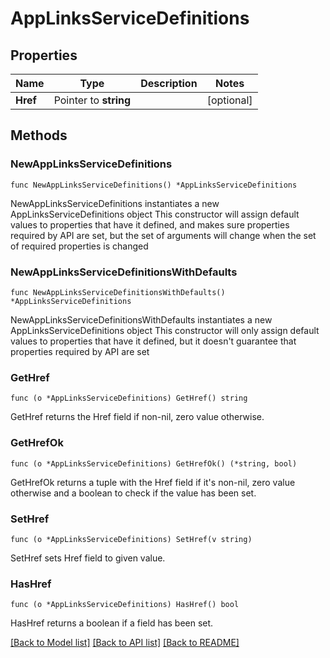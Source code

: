 # AppLinksServiceDefinitions

## Properties

Name | Type | Description | Notes
------------ | ------------- | ------------- | -------------
**Href** | Pointer to **string** |  | [optional] 

## Methods

### NewAppLinksServiceDefinitions

`func NewAppLinksServiceDefinitions() *AppLinksServiceDefinitions`

NewAppLinksServiceDefinitions instantiates a new AppLinksServiceDefinitions object
This constructor will assign default values to properties that have it defined,
and makes sure properties required by API are set, but the set of arguments
will change when the set of required properties is changed

### NewAppLinksServiceDefinitionsWithDefaults

`func NewAppLinksServiceDefinitionsWithDefaults() *AppLinksServiceDefinitions`

NewAppLinksServiceDefinitionsWithDefaults instantiates a new AppLinksServiceDefinitions object
This constructor will only assign default values to properties that have it defined,
but it doesn't guarantee that properties required by API are set

### GetHref

`func (o *AppLinksServiceDefinitions) GetHref() string`

GetHref returns the Href field if non-nil, zero value otherwise.

### GetHrefOk

`func (o *AppLinksServiceDefinitions) GetHrefOk() (*string, bool)`

GetHrefOk returns a tuple with the Href field if it's non-nil, zero value otherwise
and a boolean to check if the value has been set.

### SetHref

`func (o *AppLinksServiceDefinitions) SetHref(v string)`

SetHref sets Href field to given value.

### HasHref

`func (o *AppLinksServiceDefinitions) HasHref() bool`

HasHref returns a boolean if a field has been set.


[[Back to Model list]](../README.md#documentation-for-models) [[Back to API list]](../README.md#documentation-for-api-endpoints) [[Back to README]](../README.md)


